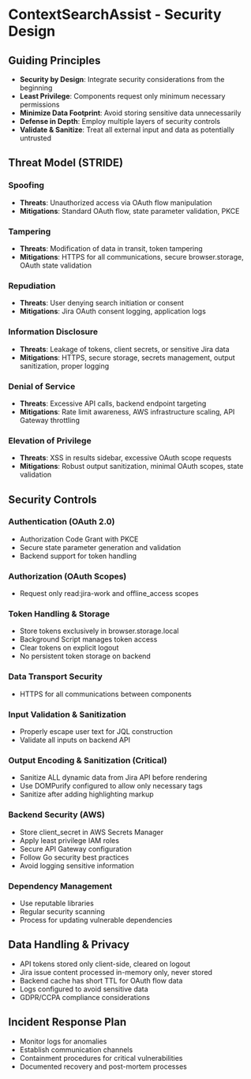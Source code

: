 
# ContextSearchAssist - Security Design

## Guiding Principles

- **Security by Design**: Integrate security considerations from the beginning
- **Least Privilege**: Components request only minimum necessary permissions
- **Minimize Data Footprint**: Avoid storing sensitive data unnecessarily
- **Defense in Depth**: Employ multiple layers of security controls
- **Validate & Sanitize**: Treat all external input and data as potentially untrusted

## Threat Model (STRIDE)

### Spoofing
- **Threats**: Unauthorized access via OAuth flow manipulation
- **Mitigations**: Standard OAuth flow, state parameter validation, PKCE

### Tampering
- **Threats**: Modification of data in transit, token tampering
- **Mitigations**: HTTPS for all communications, secure browser.storage, OAuth state validation

### Repudiation
- **Threats**: User denying search initiation or consent
- **Mitigations**: Jira OAuth consent logging, application logs

### Information Disclosure
- **Threats**: Leakage of tokens, client secrets, or sensitive Jira data
- **Mitigations**: HTTPS, secure storage, secrets management, output sanitization, proper logging

### Denial of Service
- **Threats**: Excessive API calls, backend endpoint targeting
- **Mitigations**: Rate limit awareness, AWS infrastructure scaling, API Gateway throttling

### Elevation of Privilege
- **Threats**: XSS in results sidebar, excessive OAuth scope requests
- **Mitigations**: Robust output sanitization, minimal OAuth scopes, state validation

## Security Controls

### Authentication (OAuth 2.0)
- Authorization Code Grant with PKCE
- Secure state parameter generation and validation
- Backend support for token handling

### Authorization (OAuth Scopes)
- Request only read:jira-work and offline_access scopes

### Token Handling & Storage
- Store tokens exclusively in browser.storage.local
- Background Script manages token access
- Clear tokens on explicit logout
- No persistent token storage on backend

### Data Transport Security
- HTTPS for all communications between components

### Input Validation & Sanitization
- Properly escape user text for JQL construction
- Validate all inputs on backend API

### Output Encoding & Sanitization (Critical)
- Sanitize ALL dynamic data from Jira API before rendering
- Use DOMPurify configured to allow only necessary tags
- Sanitize after adding highlighting markup

### Backend Security (AWS)
- Store client_secret in AWS Secrets Manager
- Apply least privilege IAM roles
- Secure API Gateway configuration
- Follow Go security best practices
- Avoid logging sensitive information

### Dependency Management
- Use reputable libraries
- Regular security scanning
- Process for updating vulnerable dependencies

## Data Handling & Privacy

- API tokens stored only client-side, cleared on logout
- Jira issue content processed in-memory only, never stored
- Backend cache has short TTL for OAuth flow data
- Logs configured to avoid sensitive data
- GDPR/CCPA compliance considerations

## Incident Response Plan

- Monitor logs for anomalies
- Establish communication channels
- Containment procedures for critical vulnerabilities
- Documented recovery and post-mortem processes
